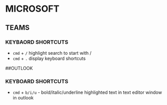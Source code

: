 # MICROSOFT

## TEAMS
### KEYBAORD SHORTCUTS
- `cmd` + `/` highlight search to start with /
- `cmd` + `.` display keyboard shortcuts

##OUTLOOK
### KEYBOARD SHORTCUTS
- `cmd` + `b/i/u` - bold/italic/underline highlighted text in text editor window in outlook
